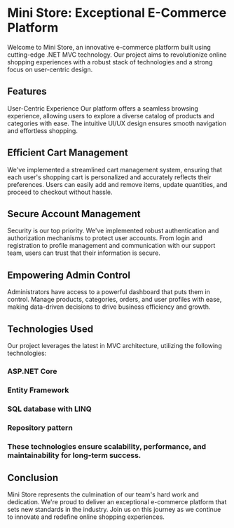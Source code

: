 <h1>Mini Store: Exceptional E-Commerce Platform</h1>
Welcome to Mini Store, an innovative e-commerce platform built using cutting-edge .NET MVC technology. Our project aims to revolutionize online shopping experiences with a robust stack of technologies and a strong focus on user-centric design.

<h2>Features</h2>
User-Centric Experience</h2>
Our platform offers a seamless browsing experience, allowing users to explore a diverse catalog of products and categories with ease. The intuitive UI/UX design ensures smooth navigation and effortless shopping.

<h2>Efficient Cart Management</h2>
We've implemented a streamlined cart management system, ensuring that each user's shopping cart is personalized and accurately reflects their preferences. Users can easily add and remove items, update quantities, and proceed to checkout without hassle.

<h2>Secure Account Management</h2>
Security is our top priority. We've implemented robust authentication and authorization mechanisms to protect user accounts. From login and registration to profile management and communication with our support team, users can trust that their information is secure.

<h2>Empowering Admin Control</h2>
Administrators have access to a powerful dashboard that puts them in control. Manage products, categories, orders, and user profiles with ease, making data-driven decisions to drive business efficiency and growth.

<h2>Technologies Used</h2>
Our project leverages the latest in MVC architecture, utilizing the following technologies:

<h3>ASP.NET Core</h3>
<h3>Entity Framework</h3>
<h3>SQL database with LINQ</h3>
<h3>Repository pattern</h3>
<h3>These technologies ensure scalability, performance, and maintainability for long-term success.</h3>

<h2>Conclusion</h2>
Mini Store represents the culmination of our team's hard work and dedication. We're proud to deliver an exceptional e-commerce platform that sets new standards in the industry. Join us on this journey as we continue to innovate and redefine online shopping experiences.
